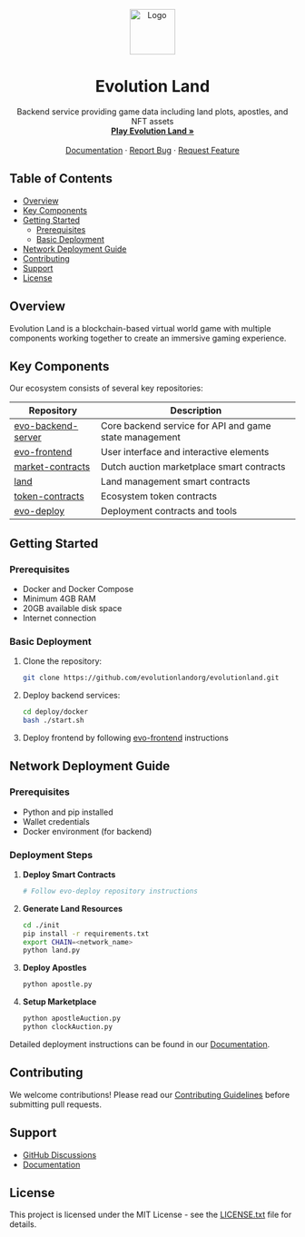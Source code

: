 <p align="center">
  <a href="https://portal.evolution.land/">
    <img src="https://avatars.githubusercontent.com/u/40032386?s=200&v=4" alt="Logo" width="80" height="80">
  </a>
  <h1 align="center">Evolution Land</h1>
  <p align="center">
    Backend service providing game data including land plots, apostles, and NFT assets
    <br />
    <a href="https://portal.evolution.land/"><strong>Play Evolution Land »</strong></a>
    <br />
    <br />
    <a href="https://docs.evolution.land">Documentation</a>
    ·
    <a href="https://github.com/orgs/evolutionlandorg/discussions/new?category=q-a">Report Bug</a>
    ·
    <a href="https://github.com/orgs/evolutionlandorg/discussions/new?category=ideas">Request Feature</a>
  </p>
</p>

## Table of Contents
- [Overview](#overview)
- [Key Components](#key-components) 
- [Getting Started](#getting-started)
  - [Prerequisites](#prerequisites)
  - [Basic Deployment](#basic-deployment)
- [Network Deployment Guide](#network-deployment-guide)
- [Contributing](#contributing)
- [Support](#support)
- [License](#license)

## Overview
Evolution Land is a blockchain-based virtual world game with multiple components working together to create an immersive gaming experience.

## Key Components
Our ecosystem consists of several key repositories:

| Repository | Description |
|------------|-------------|
| [evo-backend-server](https://github.com/evolutionlandorg/evo-backend-server) | Core backend service for API and game state management |
| [evo-frontend](https://github.com/evolutionlandorg/evo-frontend) | User interface and interactive elements |
| [market-contracts](https://github.com/evolutionlandorg/market-contracts) | Dutch auction marketplace smart contracts |
| [land](https://github.com/evolutionlandorg/land) | Land management smart contracts |
| [token-contracts](https://github.com/evolutionlandorg/token-contracts) | Ecosystem token contracts |
| [evo-deploy](https://github.com/evolutionlandorg/evo-deploy) | Deployment contracts and tools |

## Getting Started

### Prerequisites
- Docker and Docker Compose
- Minimum 4GB RAM
- 20GB available disk space
- Internet connection

### Basic Deployment
1. Clone the repository:
   ```bash
   git clone https://github.com/evolutionlandorg/evolutionland.git
   ```

2. Deploy backend services:
   ```bash
   cd deploy/docker
   bash ./start.sh
   ```

3. Deploy frontend by following [evo-frontend](https://github.com/evolutionlandorg/evo-frontend) instructions

## Network Deployment Guide

### Prerequisites
- Python and pip installed
- Wallet credentials
- Docker environment (for backend)

### Deployment Steps

1. **Deploy Smart Contracts**
   ```bash
   # Follow evo-deploy repository instructions
   ```

2. **Generate Land Resources**
   ```bash
   cd ./init
   pip install -r requirements.txt
   export CHAIN=<network_name>
   python land.py
   ```

3. **Deploy Apostles**
   ```bash
   python apostle.py
   ```

4. **Setup Marketplace**
   ```bash
   python apostleAuction.py
   python clockAuction.py
   ```

Detailed deployment instructions can be found in our [Documentation](https://docs.evolution.land).

## Contributing
We welcome contributions! Please read our [Contributing Guidelines](CONTRIBUTING.md) before submitting pull requests.

## Support
- [GitHub Discussions](https://github.com/orgs/evolutionlandorg/discussions)
- [Documentation](https://docs.evolution.land)

## License
This project is licensed under the MIT License - see the [LICENSE.txt](LICENSE.txt) file for details.